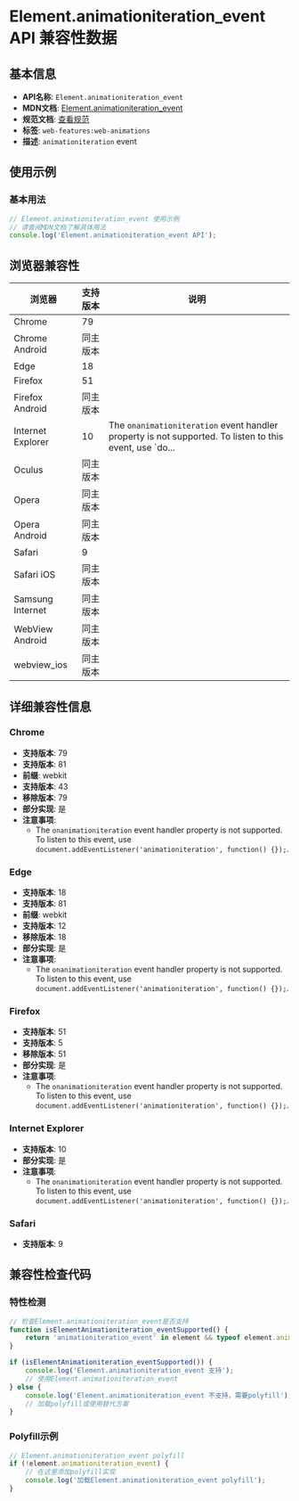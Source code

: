 # Element.animationiteration_event API 兼容性数据

## 基本信息

- **API名称**: `Element.animationiteration_event`
- **MDN文档**: [Element.animationiteration_event](https://developer.mozilla.org/docs/Web/API/Element/animationiteration_event)
- **规范文档**: [查看规范](https://drafts.csswg.org/css-animations/#eventdef-globaleventhandlers-animationiteration)
- **标签**: `web-features:web-animations`
- **描述**: `animationiteration` event

## 使用示例

### 基本用法

```javascript
// Element.animationiteration_event 使用示例
// 请查阅MDN文档了解具体用法
console.log('Element.animationiteration_event API');
```

## 浏览器兼容性

| 浏览器 | 支持版本 | 说明 |
|--------|----------|------|
| Chrome | 79 |  |
| Chrome Android | 同主版本 |  |
| Edge | 18 |  |
| Firefox | 51 |  |
| Firefox Android | 同主版本 |  |
| Internet Explorer | 10 | The `onanimationiteration` event handler property is not supported. To listen to this event, use `do... |
| Oculus | 同主版本 |  |
| Opera | 同主版本 |  |
| Opera Android | 同主版本 |  |
| Safari | 9 |  |
| Safari iOS | 同主版本 |  |
| Samsung Internet | 同主版本 |  |
| WebView Android | 同主版本 |  |
| webview_ios | 同主版本 |  |

## 详细兼容性信息

### Chrome

- **支持版本**: 79
- **支持版本**: 81
- **前缀**: webkit
- **支持版本**: 43
- **移除版本**: 79
- **部分实现**: 是
- **注意事项**:
  - The `onanimationiteration` event handler property is not supported. To listen to this event, use `document.addEventListener('animationiteration', function() {});`.

### Edge

- **支持版本**: 18
- **支持版本**: 81
- **前缀**: webkit
- **支持版本**: 12
- **移除版本**: 18
- **部分实现**: 是
- **注意事项**:
  - The `onanimationiteration` event handler property is not supported. To listen to this event, use `document.addEventListener('animationiteration', function() {});`.

### Firefox

- **支持版本**: 51
- **支持版本**: 5
- **移除版本**: 51
- **部分实现**: 是
- **注意事项**:
  - The `onanimationiteration` event handler property is not supported. To listen to this event, use `document.addEventListener('animationiteration', function() {});`.

### Internet Explorer

- **支持版本**: 10
- **部分实现**: 是
- **注意事项**:
  - The `onanimationiteration` event handler property is not supported. To listen to this event, use `document.addEventListener('animationiteration', function() {});`.

### Safari

- **支持版本**: 9

## 兼容性检查代码

### 特性检测

```javascript
// 检查Element.animationiteration_event是否支持
function isElementAnimationiteration_eventSupported() {
    return 'animationiteration_event' in element && typeof element.animationiteration_event === 'function';
}

if (isElementAnimationiteration_eventSupported()) {
    console.log('Element.animationiteration_event 支持');
    // 使用Element.animationiteration_event
} else {
    console.log('Element.animationiteration_event 不支持，需要polyfill');
    // 加载polyfill或使用替代方案
}
```

### Polyfill示例

```javascript
// Element.animationiteration_event polyfill
if (!element.animationiteration_event) {
    // 在这里添加polyfill实现
    console.log('加载Element.animationiteration_event polyfill');
}
```

